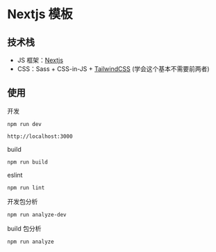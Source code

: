 # Nextjs 模板

## 技术栈

-   JS 框架：[Nextjs](https://nextjs.org/)
-   CSS：Sass + CSS-in-JS + [TailwindCSS](https://www.tailwindcss.cn/docs) (学会这个基本不需要前两者)

## 使用

开发

```
npm run dev

http://localhost:3000

```

build

```
npm run build
```

eslint

```
npm run lint
```

开发包分析

```
npm run analyze-dev
```

build 包分析

```
npm run analyze
```
